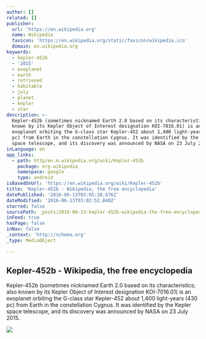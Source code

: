 ```yaml
---
author: []
related: []
publisher:
  url: 'https://en.wikipedia.org'
  name: Wikipedia
  favicon: 'https://en.wikipedia.org/static/favicon/wikipedia.ico'
  domain: en.wikipedia.org
keywords:
  - kepler-452b
  - '2015'
  - exoplanet
  - earth
  - retrieved
  - habitable
  - july
  - planet
  - kepler
  - star
description: >-
  Kepler-452b (sometimes nicknamed Earth 2.0 based on its characteristics; also
  known by its Kepler Object of Interest designation KOI-7016.01) is an
  exoplanet orbiting the G-class star Kepler-452 about 1,400 light-years (430
  pc) from Earth in the constellation Cygnus. It was identified by the Kepler
  space telescope, and its discovery was announced by NASA on 23 July 2015.
inLanguage: en
app_links:
  - path: http/en.m.wikipedia.org/wiki/Kepler-452b
    package: org.wikipedia
    namespace: google
    type: android
isBasedOnUrl: 'https://en.wikipedia.org/wiki/Kepler-452b'
title: 'Kepler-452b - Wikipedia, the free encyclopedia'
datePublished: '2016-06-13T03:05:38.676Z'
dateModified: '2016-06-13T03:02:52.840Z'
starred: false
sourcePath: _posts/2016-06-13-kepler-452b-wikipedia-the-free-encyclopedia.md
inFeed: true
hasPage: false
inNav: false
_context: 'http://schema.org'
_type: MediaObject

---
```

<article style=""><h1>Kepler-452b - Wikipedia, the free encyclopedia</h1><p>Kepler-452b (sometimes nicknamed Earth 2.0 based on its characteristics; also known by its Kepler Object of Interest designation KOI-7016.01) is an exoplanet orbiting the G-class star Kepler-452 about 1,400 light-years (430 pc) from Earth in the constellation Cygnus. It was identified by the Kepler space telescope, and its discovery was announced by NASA on 23 July 2015.</p><img src="https://upload.wikimedia.org/wikipedia/commons/thumb/f/fc/PIA19827-Kepler-SmallPlanets-HabitableZone-20150723.jpg/600px-PIA19827-Kepler-SmallPlanets-HabitableZone-20150723.jpg" /></article>